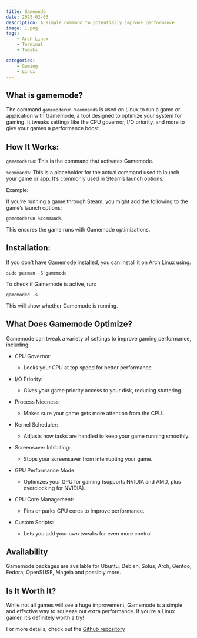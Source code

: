 ```yaml
---
title: Gamemode
date: 2025-02-03
description: A simple command to potentially improve performance
image: 1.png
tags:
    - Arch Linux
    - Terminal
    - Tweaks

categories:
    - Gaming
    - Linux
---
```


## What is gamemode?

The command `gamemoderun %command%` is used on Linux to run a game or application with Gamemode, a tool designed to optimize your system for gaming. It tweaks settings like the CPU governor, I/O priority, and more to give your games a performance boost.

## How It Works:

`gamemoderun`: This is the command that activates Gamemode.

`%command%`: This is a placeholder for the actual command used to launch your game or app. It’s commonly used in Steam’s launch options.

Example:

If you’re running a game through Steam, you might add the following to the game’s launch options:


`gamemoderun %command%`

This ensures the game runs with Gamemode optimizations.

## Installation:

If you don’t have Gamemode installed, you can install it on Arch Linux using:


```
sudo pacman -S gamemode
```

To check if Gamemode is active, run:

```
gamemoded -s
```
This will show whether Gamemode is running.


## What Does Gamemode Optimize?

Gamemode can tweak a variety of settings to improve gaming performance, including:

* CPU Governor:
  * Locks your CPU at top speed for better performance.

* I/O Priority:
  * Gives your game priority access to your disk, reducing stuttering.

* Process Niceness:
  * Makes sure your game gets more attention from the CPU.

* Kernel Scheduler:
  * Adjusts how tasks are handled to keep your game running smoothly.

* Screensaver Inhibiting:
  * Stops your screensaver from interrupting your game.

* GPU Performance Mode:
  * Optimizes your GPU for gaming (supports NVIDIA and AMD, plus overclocking for NVIDIA).

* CPU Core Management:
  * Pins or parks CPU cores to improve performance.

* Custom Scripts:
  * Lets you add your own tweaks for even more control.

## Availability

Gamemode packages are available for Ubuntu, Debian, Solus, Arch, Gentoo, Fedora, OpenSUSE, Mageia and possibly more.

## Is It Worth It?

While not all games will see a huge improvement, Gamemode is a simple and effective way to squeeze out extra performance. If you’re a Linux gamer, it’s definitely worth a try!

For more details, check out the [Github repository](https://github.com/FeralInteractive/gamemode)



